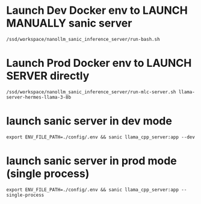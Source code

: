 # Launch Dev Docker env to LAUNCH MANUALLY sanic server
`/ssd/workspace/nanollm_sanic_inference_server/run-bash.sh`

# Launch Prod Docker env to LAUNCH SERVER directly
`/ssd/workspace/nanollm_sanic_inference_server/run-mlc-server.sh llama-server-hermes-llama-3-8b`


# launch sanic server in dev mode
`export ENV_FILE_PATH=./config/.env && sanic llama_cpp_server:app --dev`

# launch sanic server in prod mode (single process)
`export ENV_FILE_PATH=./config/.env && sanic llama_cpp_server:app --single-process`